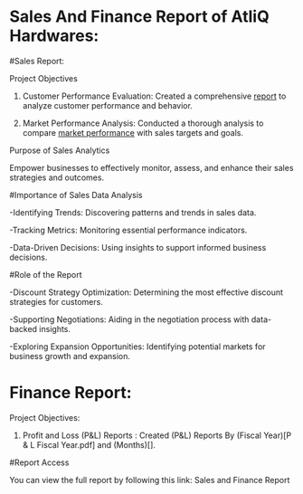 # Sales And Finance Report of AtliQ Hardwares:
#Sales Report:

Project Objectives
1. Customer Performance Evaluation:
Created a comprehensive [report](Customer_NetSales_Performance.pdf) to analyze customer performance and behavior.

2. Market Performance Analysis:
Conducted a thorough analysis to compare [market performance](https://github.com/anjali-025/Sales-And-Finance-Report/blob/main/Market_Performance%20Vs%20Target.pdf) with sales targets and goals.

Purpose of Sales Analytics

Empower businesses to effectively monitor, assess, and enhance their sales strategies and outcomes.

#Importance of Sales Data Analysis

-Identifying Trends: Discovering patterns and trends in sales data.

-Tracking Metrics: Monitoring essential performance indicators.

-Data-Driven Decisions: Using insights to support informed business decisions.

#Role of the Report

-Discount Strategy Optimization: Determining the most effective discount strategies for customers.

-Supporting Negotiations: Aiding in the negotiation process with data-backed insights.

-Exploring Expansion Opportunities: Identifying potential markets for business growth and expansion.

# Finance Report:

Project Objectives:

1. Profit and Loss (P&L) Reports : Created (P&L) Reports By (Fiscal Year)[P & L Fiscal Year.pdf] and (Months)[].

#Report Access

You can view the full report by following this link: Sales and Finance Report
 
 





